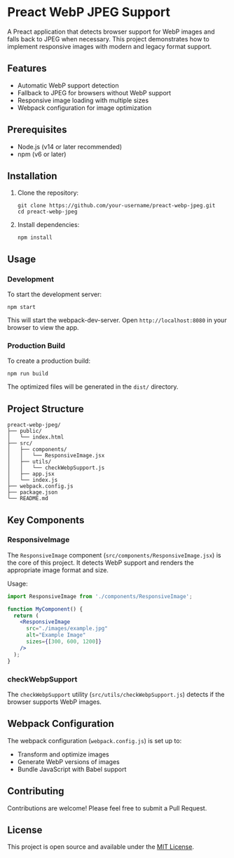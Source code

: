 # Preact WebP JPEG Support

A Preact application that detects browser support for WebP images and falls back to JPEG when necessary. This project demonstrates how to implement responsive images with modern and legacy format support.

## Features

- Automatic WebP support detection
- Fallback to JPEG for browsers without WebP support
- Responsive image loading with multiple sizes
- Webpack configuration for image optimization

## Prerequisites

- Node.js (v14 or later recommended)
- npm (v6 or later)

## Installation

1. Clone the repository:
   ```
   git clone https://github.com/your-username/preact-webp-jpeg.git
   cd preact-webp-jpeg
   ```

2. Install dependencies:
   ```
   npm install
   ```

## Usage

### Development

To start the development server:

```
npm start
```

This will start the webpack-dev-server. Open `http://localhost:8080` in your browser to view the app.

### Production Build

To create a production build:

```
npm run build
```

The optimized files will be generated in the `dist/` directory.

## Project Structure

```
preact-webp-jpeg/
├── public/
│   └── index.html
├── src/
│   ├── components/
│   │   └── ResponsiveImage.jsx
│   ├── utils/
│   │   └── checkWebpSupport.js
│   ├── app.jsx
│   └── index.js
├── webpack.config.js
├── package.json
└── README.md
```

## Key Components

### ResponsiveImage

The `ResponsiveImage` component (`src/components/ResponsiveImage.jsx`) is the core of this project. It detects WebP support and renders the appropriate image format and size.

Usage:

```jsx
import ResponsiveImage from './components/ResponsiveImage';

function MyComponent() {
  return (
    <ResponsiveImage
      src="./images/example.jpg"
      alt="Example Image"
      sizes={[300, 600, 1200]}
    />
  );
}
```

### checkWebpSupport

The `checkWebpSupport` utility (`src/utils/checkWebpSupport.js`) detects if the browser supports WebP images.

## Webpack Configuration

The webpack configuration (`webpack.config.js`) is set up to:

- Transform and optimize images
- Generate WebP versions of images
- Bundle JavaScript with Babel support

## Contributing

Contributions are welcome! Please feel free to submit a Pull Request.

## License

This project is open source and available under the [MIT License](LICENSE).
